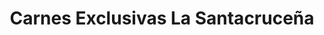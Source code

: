 ---
title: "Carnes Exclusivas La Santacruceña"
url: /santa-cruz/carnes-exclusivas-la-santacrucena/
shop: Metzgerei
---